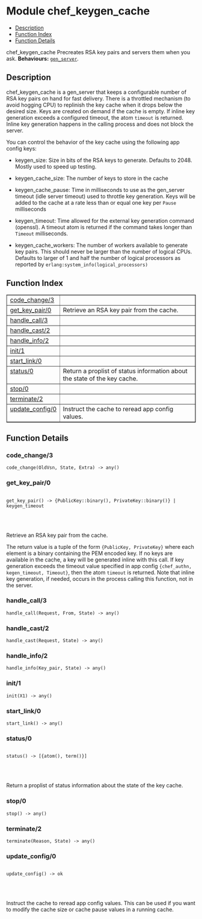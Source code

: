 

# Module chef_keygen_cache #
* [Description](#description)
* [Function Index](#index)
* [Function Details](#functions)


chef_keygen_cache Precreates RSA key pairs and servers them when you ask.
__Behaviours:__ [`gen_server`](gen_server.md).
<a name="description"></a>

## Description ##



chef_keygen_cache is a gen_server that keeps a configurable number of RSA key pairs on
hand for fast delivery. There is a throttled mechanism (to avoid hogging CPU) to
replinish the key cache when it drops below the desired size. Keys are created on demand
if the cache is empty. If inline key generation exceeds a configured timeout, the atom
`timeout` is returned. Inline key generation happens in the calling process and does not
block the server.


You can control the behavior of the key cache using the following app config keys:

* keygen_size: Size in bits of the RSA keys to generate. Defaults to 2048. Mostly used
to speed up testing.

* keygen_cache_size: The number of keys to store in the cache

* keygen_cache_pause: Time in milliseconds to use as the gen_server timeout (idle
server timeout) used to throttle key generation. Keys will be added to the cache at a
rate less than or equal one key per `Pause` milliseconds

* keygen_timeout: Time allowed for the external key generation command (openssl). A
timeout atom is returned if the command takes longer than `Timeout` milliseconds.

* keygen_cache_workers: The number of workers available to generate key pairs. This
should never be larger than the number of logical CPUs. Defaults to larger of 1 and half
the number of logical processors as reported by `erlang:system_info(logical_processors)`

<a name="index"></a>

## Function Index ##


<table width="100%" border="1" cellspacing="0" cellpadding="2" summary="function index"><tr><td valign="top"><a href="#code_change-3">code_change/3</a></td><td></td></tr><tr><td valign="top"><a href="#get_key_pair-0">get_key_pair/0</a></td><td>Retrieve an RSA key pair from the cache.</td></tr><tr><td valign="top"><a href="#handle_call-3">handle_call/3</a></td><td></td></tr><tr><td valign="top"><a href="#handle_cast-2">handle_cast/2</a></td><td></td></tr><tr><td valign="top"><a href="#handle_info-2">handle_info/2</a></td><td></td></tr><tr><td valign="top"><a href="#init-1">init/1</a></td><td></td></tr><tr><td valign="top"><a href="#start_link-0">start_link/0</a></td><td></td></tr><tr><td valign="top"><a href="#status-0">status/0</a></td><td>Return a proplist of status information about the state of the key cache.</td></tr><tr><td valign="top"><a href="#stop-0">stop/0</a></td><td></td></tr><tr><td valign="top"><a href="#terminate-2">terminate/2</a></td><td></td></tr><tr><td valign="top"><a href="#update_config-0">update_config/0</a></td><td>Instruct the cache to reread app config values.</td></tr></table>


<a name="functions"></a>

## Function Details ##

<a name="code_change-3"></a>

### code_change/3 ###

`code_change(OldVsn, State, Extra) -> any()`


<a name="get_key_pair-0"></a>

### get_key_pair/0 ###


<pre><code>
get_key_pair() -&gt; {PublicKey::binary(), PrivateKey::binary()} | keygen_timeout
</code></pre>

<br></br>



Retrieve an RSA key pair from the cache.


The return value is a tuple of the form `{PublicKey, PrivateKey}` where each element is a
binary containing the PEM encoded key. If no keys are available in the cache, a key will
be generated inline with this call. If key generation exceeds the timeout value specified
in app config `{chef_authn, kegen_timeout, Timeout}`, then the atom `timeout` is
returned. Note that inline key generation, if needed, occurs in the process calling this
function, not in the server.

<a name="handle_call-3"></a>

### handle_call/3 ###

`handle_call(Request, From, State) -> any()`


<a name="handle_cast-2"></a>

### handle_cast/2 ###

`handle_cast(Request, State) -> any()`


<a name="handle_info-2"></a>

### handle_info/2 ###

`handle_info(Key_pair, State) -> any()`


<a name="init-1"></a>

### init/1 ###

`init(X1) -> any()`


<a name="start_link-0"></a>

### start_link/0 ###

`start_link() -> any()`


<a name="status-0"></a>

### status/0 ###


<pre><code>
status() -&gt; [{atom(), term()}]
</code></pre>

<br></br>


Return a proplist of status information about the state of the key cache.
<a name="stop-0"></a>

### stop/0 ###

`stop() -> any()`


<a name="terminate-2"></a>

### terminate/2 ###

`terminate(Reason, State) -> any()`


<a name="update_config-0"></a>

### update_config/0 ###


<pre><code>
update_config() -&gt; ok
</code></pre>

<br></br>


Instruct the cache to reread app config values. This can be used if you want to
modify the cache size or cache pause values in a running cache.
